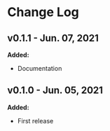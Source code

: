 # Change Log
## v0.1.1 - Jun. 07, 2021

**Added:**

* Documentation

## v0.1.0 - Jun. 05, 2021

**Added:**

* First release
